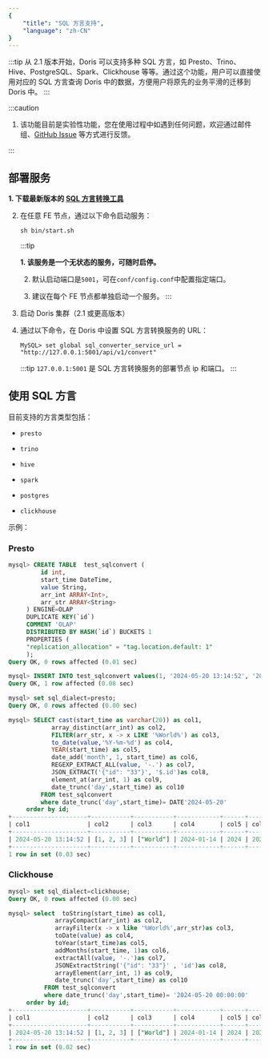 ```yaml
---
{
    "title": "SQL 方言支持",
    "language": "zh-CN"
}
---
```


<!-- 
Licensed to the Apache Software Foundation (ASF) under one
or more contributor license agreements.  See the NOTICE file
distributed with this work for additional information
regarding copyright ownership.  The ASF licenses this file
to you under the Apache License, Version 2.0 (the
"License"); you may not use this file except in compliance
with the License.  You may obtain a copy of the License at

  http://www.apache.org/licenses/LICENSE-2.0

Unless required by applicable law or agreed to in writing,
software distributed under the License is distributed on an
"AS IS" BASIS, WITHOUT WARRANTIES OR CONDITIONS OF ANY
KIND, either express or implied.  See the License for the
specific language governing permissions and limitations
under the License.
-->



:::tip
从 2.1 版本开始，Doris 可以支持多种 SQL 方言，如 Presto、Trino、Hive、PostgreSQL、Spark、Clickhouse 等等。通过这个功能，用户可以直接使用对应的 SQL 方言查询 Doris 中的数据，方便用户将原先的业务平滑的迁移到 Doris 中。
:::

:::caution
1. 该功能目前是实验性功能，您在使用过程中如遇到任何问题，欢迎通过邮件组、[GitHub Issue](https://github.com/apache/doris/issues) 等方式进行反馈。

:::

## 部署服务

**1. 下载最新版本的 [SQL 方言转换工具](https://www.selectdb.com/tools/doris-sql-convertor)**

2.  在任意 FE 节点，通过以下命令启动服务：

    `sh bin/start.sh`

    :::tip

    **1. 该服务是一个无状态的服务，可随时启停。**

    2. 默认启动端口是`5001`，可在`conf/config.conf`中配置指定端口。

    3. 建议在每个 FE 节点都单独启动一个服务。
    :::

3. 启动 Doris 集群（2.1 或更高版本）

4. 通过以下命令，在 Doris 中设置 SQL 方言转换服务的 URL：

	`MySQL> set global sql_converter_service_url = "http://127.0.0.1:5001/api/v1/convert"`

    :::tip
    `127.0.0.1:5001` 是 SQL 方言转换服务的部署节点 ip 和端口。
    :::
	
## 使用 SQL 方言

目前支持的方言类型包括：

- `presto`

- `trino`

- `hive`

- `spark`

- `postgres`

- `clickhouse`

示例：

### Presto

```sql
mysql> CREATE TABLE  test_sqlconvert (
         id int,
         start_time DateTime,
         value String,
         arr_int ARRAY<Int>,
         arr_str ARRAY<String>
     ) ENGINE=OLAP
     DUPLICATE KEY(`id`)
     COMMENT 'OLAP'
     DISTRIBUTED BY HASH(`id`) BUCKETS 1
     PROPERTIES (
     "replication_allocation" = "tag.location.default: 1"
     );
Query OK, 0 rows affected (0.01 sec)

mysql> INSERT INTO test_sqlconvert values(1, '2024-05-20 13:14:52', '2024-01-14',[1, 2, 3, 3], ['Hello', 'World']);
Query OK, 1 row affected (0.08 sec)

mysql> set sql_dialect=presto;
Query OK, 0 rows affected (0.00 sec)

mysql> SELECT cast(start_time as varchar(20)) as col1,
            array_distinct(arr_int) as col2,
            FILTER(arr_str, x -> x LIKE '%World%') as col3,
            to_date(value,'%Y-%m-%d') as col4,
            YEAR(start_time) as col5,
            date_add('month', 1, start_time) as col6,
            REGEXP_EXTRACT_ALL(value, '-.') as col7,
            JSON_EXTRACT('{"id": "33"}', '$.id')as col8,
            element_at(arr_int, 1) as col9,
            date_trunc('day',start_time) as col10
         FROM test_sqlconvert
         where date_trunc('day',start_time)= DATE'2024-05-20'     
     order by id;
+---------------------+-----------+-----------+------------+------+---------------------+-------------+------+------+---------------------+
| col1                | col2      | col3      | col4       | col5 | col6                | col7        | col8 | col9 | col10               |
+---------------------+-----------+-----------+------------+------+---------------------+-------------+------+------+---------------------+
| 2024-05-20 13:14:52 | [1, 2, 3] | ["World"] | 2024-01-14 | 2024 | 2024-06-20 13:14:52 | ['-0','-1'] | "33" |    1 | 2024-05-20 00:00:00 |
+---------------------+-----------+-----------+------------+------+---------------------+-------------+------+------+---------------------+
1 row in set (0.03 sec)

```

### Clickhouse

```sql
mysql> set sql_dialect=clickhouse;
Query OK, 0 rows affected (0.00 sec)

mysql> select  toString(start_time) as col1,
             arrayCompact(arr_int) as col2,
             arrayFilter(x -> x like '%World%',arr_str)as col3,
             toDate(value) as col4,
             toYear(start_time)as col5,
             addMonths(start_time, 1)as col6,
             extractAll(value, '-.')as col7,
             JSONExtractString('{"id": "33"}' , 'id')as col8,
             arrayElement(arr_int, 1) as col9,
             date_trunc('day',start_time) as col10
          FROM test_sqlconvert
          where date_trunc('day',start_time)= '2024-05-20 00:00:00'     
     order by id;
+---------------------+-----------+-----------+------------+------+---------------------+-------------+------+------+---------------------+
| col1                | col2      | col3      | col4       | col5 | col6                | col7        | col8 | col9 | col10               |
+---------------------+-----------+-----------+------------+------+---------------------+-------------+------+------+---------------------+
| 2024-05-20 13:14:52 | [1, 2, 3] | ["World"] | 2024-01-14 | 2024 | 2024-06-20 13:14:52 | ['-0','-1'] | "33" |    1 | 2024-05-20 00:00:00 |
+---------------------+-----------+-----------+------------+------+---------------------+-------------+------+------+---------------------+
1 row in set (0.02 sec)
```

